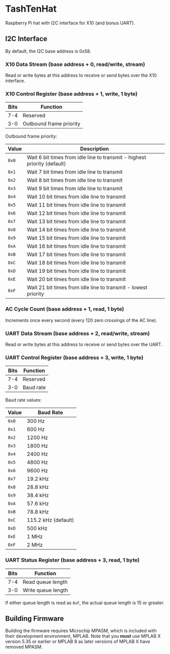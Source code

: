 # TashTenHat

Raspberry Pi hat with I2C interface for X10 (and bonus UART).


## I2C Interface

By default, the I2C base address is 0x58.


### X10 Data Stream (base address + 0, read/write, stream)

Read or write bytes at this address to receive or send bytes over the X10 interface.


### X10 Control Register (base address + 1, write, 1 byte)

| Bits | Function                |
| ---- | ----------------------- |
| 7-4  | Reserved                |
| 3-0  | Outbound frame priority |

Outbound frame priority:

| Value | Description                                                              |
| ----- | ------------------------------------------------------------------------ |
| `0x0` | Wait 6 bit times from idle line to transmit - highest priority (default) |
| `0x1` | Wait 7 bit times from idle line to transmit                              |
| `0x2` | Wait 8 bit times from idle line to transmit                              |
| `0x3` | Wait 9 bit times from idle line to transmit                              |
| `0x4` | Wait 10 bit times from idle line to transmit                             |
| `0x5` | Wait 11 bit times from idle line to transmit                             |
| `0x6` | Wait 12 bit times from idle line to transmit                             |
| `0x7` | Wait 13 bit times from idle line to transmit                             |
| `0x8` | Wait 14 bit times from idle line to transmit                             |
| `0x9` | Wait 15 bit times from idle line to transmit                             |
| `0xA` | Wait 16 bit times from idle line to transmit                             |
| `0xB` | Wait 17 bit times from idle line to transmit                             |
| `0xC` | Wait 18 bit times from idle line to transmit                             |
| `0xD` | Wait 19 bit times from idle line to transmit                             |
| `0xE` | Wait 20 bit times from idle line to transmit                             |
| `0xF` | Wait 21 bit times from idle line to transmit - lowest priority           |


### AC Cycle Count (base address + 1, read, 1 byte)

Increments once every second (every 120 zero crossings of the AC line).


### UART Data Stream (base address + 2, read/write, stream)

Read or write bytes at this address to receive or send bytes over the UART.


### UART Control Register (base address + 3, write, 1 byte)

| Bits | Function  |
| ---- | --------- |
| 7-4  | Reserved  |
| 3-0  | Baud rate |

Baud rate values:

| Value | Baud Rate           |
| ----- | ------------------- |
| `0x0` | 300 Hz              |
| `0x1` | 600 Hz              |
| `0x2` | 1200 Hz             |
| `0x3` | 1800 Hz             |
| `0x4` | 2400 Hz             |
| `0x5` | 4800 Hz             |
| `0x6` | 9600 Hz             |
| `0x7` | 19.2 kHz            |
| `0x8` | 28.8 kHz            |
| `0x9` | 38.4 kHz            |
| `0xA` | 57.6 kHz            |
| `0xB` | 78.8 kHz            |
| `0xC` | 115.2 kHz (default) |
| `0xD` | 500 kHz             |
| `0xE` | 1 MHz               |
| `0xF` | 2 MHz               |


### UART Status Register (base address + 3, read, 1 byte)

| Bits | Function           |
| ---- | ------------------ |
| 7-4  | Read queue length  |
| 3-0  | Write queue length |

If either queue length is read as `0xF`, the actual queue length is 15 or greater.


## Building Firmware

Building the firmware requires Microchip MPASM, which is included with their development environment, MPLAB. Note that you **must** use MPLAB X version 5.35 or earlier or MPLAB 8 as later versions of MPLAB X have removed MPASM.
